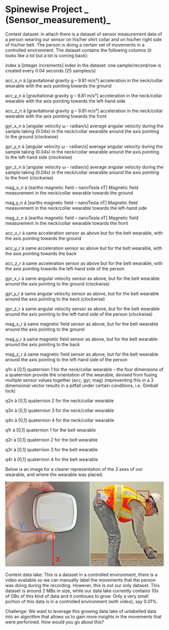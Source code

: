 # Spinewise Project   _ (Sensor_measurement)_
Context dataset: in attach there is a dataset of sensor measurement data of a person wearing our sensor on his/her shirt collar and on his/her right side of his/her belt. The person is doing a certain set of movements in a controlled environment. The dataset contains the following columns (it looks like a lot but a lot is coming back):

index à [integer increments] index in the dataset: one sample/record/row is created every 0.04 seconds (25 samples/s)

acc_x_n à [gravitational gravity g – 9.81 m/s²] acceleration in the neck/collar wearable with the axis pointing towards the ground 

acc_y_n à [gravitational gravity g – 9.81 m/s²] acceleration in the neck/collar wearable with the axis pointing towards the left-hand side

acc_z_n à [gravitational gravity g – 9.81 m/s²] acceleration in the neck/collar wearable with the axis pointing towards the front

gyr_x_n à [angular velocity ω - radian/s] average angular velocity during the sample taking (0.04s) in the neck/collar wearable around the axis pointing to the ground (clockwise)

gyr_y_n à [angular velocity ω - radian/s] average angular velocity during the sample taking (0.04s) in the neck/collar wearable around the axis pointing to the left-hand side (clockwise)

gyr_z_n à [angular velocity ω - radian/s] average angular velocity during the sample taking (0.04s) in the neck/collar wearable around the axis pointing to the front (clockwise)

mag_x_n à [earths magnetic field – nanoTesla nT] Magnetic field measurement in the neck/collar wearable towards the ground

mag_y_n à [earths magnetic field – nanoTesla nT] Magnetic field measurement in the neck/collar wearable towards the left-hand side

mag_z_n à [earths magnetic field – nanoTesla nT] Magnetic field measurement in the neck/collar wearable towards the front

acc_x_r à same acceleration sensor as above but for the belt wearable, with the axis pointing towards the ground

acc_y_r à same acceleration sensor as above but for the belt wearable, with the axis pointing towards the back

acc_z_r à same acceleration sensor as above but for the belt wearable, with the axis pointing towards the left-hand side of the person

gyr_x_r à same angular velocity sensor as above, but for the belt wearable around the axis pointing to the ground (clockwise)

gyr_y_r à same angular velocity sensor as above, but for the belt wearable around the axis pointing to the back (clockwise)

gyr_z_r à same angular velocity sensor as above, but for the belt wearable around the axis pointing to the left-hand side of the person (clockwise)

mag_x_r à same magnetic field sensor as above, but for the belt wearable around the axis pointing to the ground

mag_y_r à same magnetic field sensor as above, but for the belt wearable around the axis pointing to the back

mag_z_r à same magnetic field sensor as above, but for the belt wearable around the axis pointing to the left-hand side of the person

q1n à [0,1] quaternion 1 for the neck/collar wearable – the four dimensions of a quaternion provide the orientation of the wearable, devised from fusing multiple sensor values together (acc, gyr, mag) (representing this in a 3 dimensional vector results in a pitfall under certain conditions, i.e. Gimball lock)

q2n à [0,1] quaternion 2 for the neck/collar wearable

q3n à [0,1] quaternion 3 for the neck/collar wearable

q4n à [0,1] quaternion 4 for the neck/collar wearable

q1r à [0,1] quaternion 1 for the belt wearable

q2r à [0,1] quaternion 2 for the belt wearable

q3r à [0,1] quaternion 3 for the belt wearable

q4r à [0,1] quaternion 4 for the belt wearable


Below is an image for a clearer representation of the 3 axes of our wearable, and where the wearable was placed.

![Img](data/img/1.png)

Context data lake: This is a dataset in a controlled environment, there is a video available so we can manually label the movements that the person was doing during the recording. However, this is not our only dataset. This dataset is around 2 MBs in size, while our data lake currently contains 10s of GBs of this kind of data and it continues to grow. Only a very small portion of this data is in a controlled environment (with video), say 0.01%.  

Challenge: We want to leverage this growing data lake of unlabelled data into an algorithm that allows us to gain more insights in the movements that were performed. How would you go about this?
